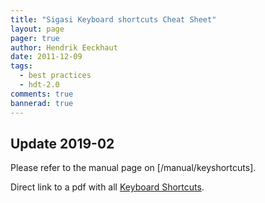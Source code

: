 ```yaml
---
title: "Sigasi Keyboard shortcuts Cheat Sheet"
layout: page 
pager: true
author: Hendrik Eeckhaut
date: 2011-12-09
tags: 
  - best practices
  - hdt-2.0
comments: true
bannerad: true
---
```


## Update 2019-02

Please refer to the manual page on [/manual/keyshortcuts].

Direct link to a pdf with all [Keyboard Shortcuts](/resources/keyboard-shortcuts.pdf).
